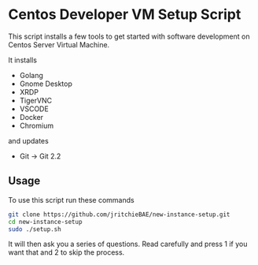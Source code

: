 # Centos Developer VM Setup Script

This script installs a few tools to get started with software development on Centos Server Virtual Machine.

It installs
* Golang
* Gnome Desktop
* XRDP
* TigerVNC
* VSCODE
* Docker
* Chromium

and updates

* Git -> Git 2.2

## Usage

To use this script run these commands
```bash  
git clone https://github.com/jritchieBAE/new-instance-setup.git
cd new-instance-setup
sudo ./setup.sh
```

It will then ask you a series of questions. Read carefully and press 1 if you want that and 2 to skip the process.

